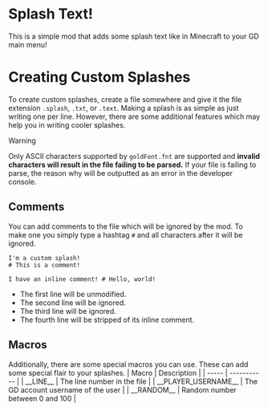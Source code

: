 # Splash Text!
This is a simple mod that adds some splash text like in Minecraft to your GD main menu!

# Creating Custom Splashes
To create custom splashes, create a file somewhere and give it
the file extension `.splash`, `.txt`, or `.text`. Making a splash
is as simple as just writing one per line. However, there are some
additional features which may help you in writing cooler splashes.

> [!WARNING]
> Only ASCII characters supported by `goldFont.fnt` are supported and
> **invalid characters will result in the file failing to be parsed.**
> If your file is failing to parse, the reason why will be outputted
> as an error in the developer console.

## Comments
You can add comments to the file which will be ignored by the mod.
To make one you simply type a hashtag `#` and all characters after it will
be ignored.

```
I'm a custom splash!
# This is a comment!

I have an inline comment! # Hello, world!
```

- The first line will be unmodified.
- The second line will be ignored.
- The third line will be ignored.
- The fourth line will be stripped of its inline comment.

## Macros
Additionally, there are some special macros you can use. These can
add some special flair to your splashes.
| Macro | Description |
| ----- | ----------- |
| \_\_LINE\_\_ | The line number in the file |
| \_\_PLAYER\_USERNAME\_\_ | The GD account username of the user |
| \_\_RANDOM\_\_ | Random number between 0 and 100 |